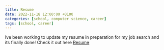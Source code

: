 ```yaml
---
title: Resume
date: 2022-11-18 12:00:00 +0100
categories: [school, computer science, career]
tags: [school, career]
---
```


Ive been working to update my resume in preparation for my job search and its finally done!  Check it out here [Resume](https://mikegregoire.me/resume/)
